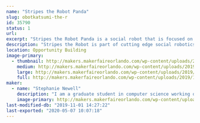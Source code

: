 ```yaml
---
name: "Stripes the Robot Panda"
slug: obotkatsumi-the-r
id: 35790
status: 1
url: 
excerpt: "Stripes the Robot Panda is a social robot that is focused on storytelling"
description: "Stripes the Robot is part of cutting edge social robotics research that is focused on imparting the human gift of storytelling to a robot. While she is currently still gaining new capabilities she is capable of basic dialogue and loves telling jokes and playing simple games with the new friends she meets."
location: Opportunity Building
image-primary:
  - thumbnail: http://makers.makerfaireorlando.com/wp-content/uploads/2019/10/8inpanda-1-150x150.jpg
    medium: http://makers.makerfaireorlando.com/wp-content/uploads/2019/10/8inpanda-1.jpg
    large: http://makers.makerfaireorlando.com/wp-content/uploads/2019/10/8inpanda-1.jpg
    full: http://makers.makerfaireorlando.com/wp-content/uploads/2019/10/8inpanda-1.jpg
maker:
  - name: "Stephanie Newell"
    description: "I am a graduate student in computer science working on social robotics at the Florida Institute of Technology. After obtaining my bachelors degree in molecular biology I gained an interest in robotics. I've learned most of what I know from online tutorials and other help from the maker community. My current robotics projects is focused on leveraging the power of narrative in robotics to help youth and young adults struggling with issues of identity with no one in their community to help. "
    image-primary: http://makers.makerfaireorlando.com/wp-content/uploads/2019/08/15656525925062916758312563362226-768x1024.jpg
last-modified-db: "2019-11-01 14:27:22"
last-exported: "2020-05-07 10:07:18"
---
```

